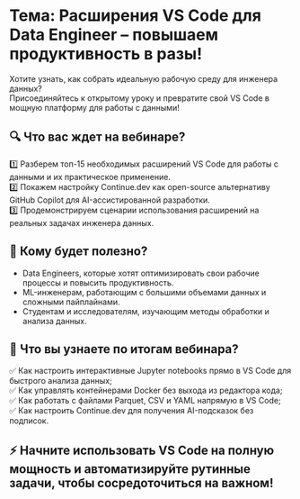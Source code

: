 # Тема: Расширения VS Code для Data Engineer – повышаем продуктивность в разы!

Хотите узнать, как собрать идеальную рабочую среду для инженера данных?  
Присоединяйтесь к открытому уроку и превратите свой VS Code в мощную платформу для работы с данными!

## 🔍 Что вас ждет на вебинаре?  
1️⃣ Разберем топ-15 необходимых расширений VS Code для работы с данными и их практическое применение.  
2️⃣ Покажем настройку Continue.dev как open-source альтернативу GitHub Copilot для AI-ассистированной разработки.  
3️⃣ Продемонстрируем сценарии использования расширений на реальных задачах инженера данных.

## 👥 Кому будет полезно?  
- Data Engineers, которые хотят оптимизировать свои рабочие процессы и повысить продуктивность.  
- ML-инженерам, работающим с большими объемами данных и сложными пайплайнами.  
- Студентам и исследователям, изучающим методы обработки и анализа данных.  

## 🎯 Что вы узнаете по итогам вебинара?  
✅ Как настроить интерактивные Jupyter notebooks прямо в VS Code для быстрого анализа данных;  
✅ Как управлять контейнерами Docker без выхода из редактора кода;  
✅ Как работать с файлами Parquet, CSV и YAML напрямую в VS Code;  
✅ Как настроить Continue.dev для получения AI-подсказок без подписок.

## ⚡ Начните использовать VS Code на полную мощность и автоматизируйте рутинные задачи, чтобы сосредоточиться на важном!